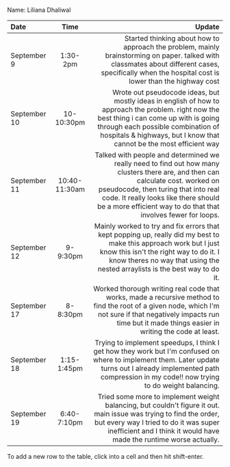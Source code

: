 Name: Liliana Dhaliwal

| Date         |     Time      |                                                                                                                                                                                                                                                                            Update |
|:-------------|:-------------:|----------------------------------------------------------------------------------------------------------------------------------------------------------------------------------------------------------------------------------------------------------------------------------:|
| September 9  |   1:30-2pm    |                                                                               Started thinking about how to approach the problem, mainly brainstorming on paper. talked with classmates about different cases, specifically when the hospital cost is lower than the highway cost |
| September 10 |  10-10:30pm   |                          Wrote out pseudocode ideas, but mostly ideas in english of how to approach the problem. right now the best thing i can come up with is going through each possible combination of hospitals & highways, but I know that cannot be the most efficient way |
| September 11 | 10:40-11:30am | Talked with people and determined we really need to find out how many clusters there are, and then can calculate cost. worked on pseudocode, then turing that into real code. It really looks like there should be a more efficient way to do that that involves fewer for loops. |
| September 12 |   9-9:30pm    |                                       Mainly worked to try and fix errors that kept popping up, really did my best to make this approach work but I just know this isn't the right way to do it. I know theres no way that  using the nested arraylists is the best way to do it. |
| September 17 |   8-8:30pm    |                                                            Worked thorough writing real code that works, made a recursive method to find the root of a given node, which I'm not sure if that negatively impacts run time but it made things easier in writing the code at least. |
| September 18 |  1:15-1:45pm  |                                                              Trying to implement speedups, I think I get how they work but I'm confused on where to implement them. Later update turns out I already implemented path compression in my code!! now trying to do weight balancing. |
| September 19 |  6:40-7:10pm  |                                               Tried some more to implement weight balancing, but couldn't figure it out. main issue was trying to find the order, but every way I tried to do it was super inefficient and I think it would have made the runtime worse actually. |


To add a new row to the table, click into a cell and then hit shift-enter.